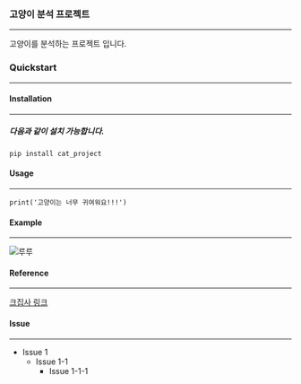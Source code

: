 ### 고양이 분석 프로젝트
--------------------------------------------
고양이를 분석하는 프로젝트 입니다.
### __Quickstart__
------------------------------------------------
#### Installation
--------------------------------------------------
##### 다음과 같이 설치 가능합니다.
```
pip install cat_project
```
#### Usage
------------------------------------------------------
```
print('고양이는 너무 귀여워요!!!')
```
#### Example
------------------------------------------------------
![루루](https://user-images.githubusercontent.com/37690094/87541183-d0b6cd80-c6db-11ea-885b-2c1ce7ca25c5.png)
#### Reference
----------------------------------------------------------
[크집사 링크](https://user-images.githubusercontent.com/37690094/87541183-d0b6cd80-c6db-11ea-885b-2c1ce7ca25c5.png)
#### Issue
------------------------------------------------------------
* Issue 1
  * Issue 1-1
    * Issue 1-1-1
